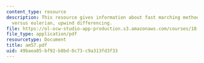 ```yaml
---
content_type: resource
description: This resource gives information about fast marching method, lagrangian
  versus eulerian, upwind differencing.
file: https://ol-ocw-studio-app-production.s3.amazonaws.com/courses/18-086-mathematical-methods-for-engineers-ii-spring-2006/49baea85bf92b8bd0c73c9a313fd3f33_am57.pdf
file_type: application/pdf
resourcetype: Document
title: am57.pdf
uid: 49baea85-bf92-b8bd-0c73-c9a313fd3f33
---
```

